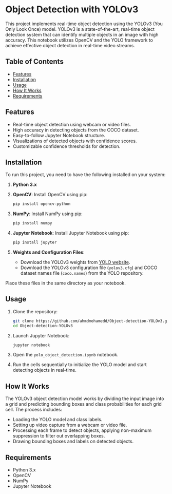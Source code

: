 # Object Detection with YOLOv3

This project implements real-time object detection using the YOLOv3 (You Only Look Once) model. YOLOv3 is a state-of-the-art, real-time object detection system that can identify multiple objects in an image with high accuracy. This notebook utilizes OpenCV and the YOLO framework to achieve effective object detection in real-time video streams.

## Table of Contents

- [Features](#features)
- [Installation](#installation)
- [Usage](#usage)
- [How It Works](#how-it-works)
- [Requirements](#requirements)

## Features

- Real-time object detection using webcam or video files.
- High accuracy in detecting objects from the COCO dataset.
- Easy-to-follow Jupyter Notebook structure.
- Visualizations of detected objects with confidence scores.
- Customizable confidence thresholds for detection.

## Installation

To run this project, you need to have the following installed on your system:

1. **Python 3.x**
2. **OpenCV**: Install OpenCV using pip:
   ```bash
   pip install opencv-python
   ```

3. **NumPy**: Install NumPy using pip:
   ```bash
   pip install numpy
   ```

4. **Jupyter Notebook**: Install Jupyter Notebook using pip:
   ```bash
   pip install jupyter
   ```

5. **Weights and Configuration Files**:
   - Download the YOLOv3 weights from [YOLO website](https://pjreddie.com/darknet/yolo/).
   - Download the YOLOv3 configuration file (`yolov3.cfg`) and COCO dataset names file (`coco.names`) from the YOLO repository.

Place these files in the same directory as your notebook.

## Usage

1. Clone the repository:
   ```bash
   git clone https://github.com/ahmdmohamedd/Object-detection-YOLOv3.git
   cd Object-detection-YOLOv3
   ```

2. Launch Jupyter Notebook:
   ```bash
   jupyter notebook
   ```

3. Open the `yolo_object_detection.ipynb` notebook.

4. Run the cells sequentially to initialize the YOLO model and start detecting objects in real-time.

## How It Works

The YOLOv3 object detection model works by dividing the input image into a grid and predicting bounding boxes and class probabilities for each grid cell. The process includes:

- Loading the YOLO model and class labels.
- Setting up video capture from a webcam or video file.
- Processing each frame to detect objects, applying non-maximum suppression to filter out overlapping boxes.
- Drawing bounding boxes and labels on detected objects.

## Requirements

- Python 3.x
- OpenCV
- NumPy
- Jupyter Notebook
